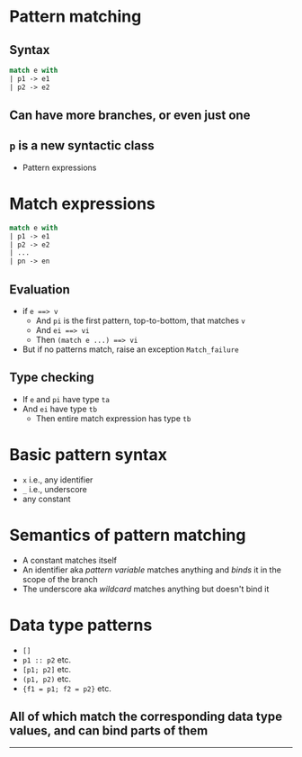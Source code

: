 # Pattern matching
## Syntax
```ocaml
match e with
| p1 -> e1
| p2 -> e2
```
## Can have more branches, or even just one

## `p` is a new syntactic class
- Pattern expressions
# Match expressions
```ocaml
match e with
| p1 -> e1
| p2 -> e2
| ...
| pn -> en
```
## Evaluation
- if `e ==> v`
  - And `pi` is the first pattern, top-to-bottom, that matches `v`
  - And `ei ==> vi`
  - Then `(match e ...) ==> vi`
- But if no patterns match, raise an exception `Match_failure`
## Type checking
- If `e` and `pi` have type `ta`
- And `ei` have type `tb`
  - Then entire match expression has type `tb`
# Basic pattern syntax
- `x` i.e., any identifier
- `_` i.e., underscore
- any constant
# Semantics of pattern matching
- A constant matches itself
- An identifier aka *pattern variable* matches anything and *binds* it in the scope of the branch
- The underscore aka *wildcard* matches anything but doesn't bind it
# Data type patterns
- `[]`
- `p1 :: p2` etc.
- `[p1; p2]` etc.
- `(p1, p2)` etc.
- `{f1 = p1; f2 = p2}` etc.
## All of which match the corresponding data type values, and can bind parts of them
------------------------
